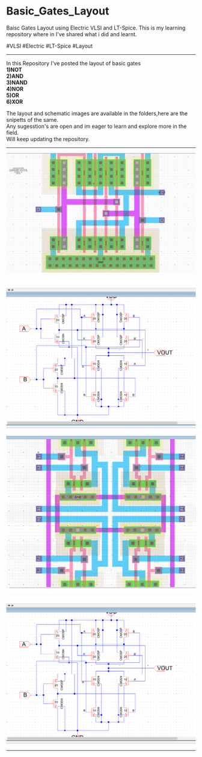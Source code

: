 # Basic_Gates_Layout
Baisc Gates Layout using Electric VLSI and LT-Spice. This is my learning repository where in I've shared what i did and learnt. <br >

#VLSI #Electric #LT-Spice #Layout 
***
In this Repository I've posted the layout of basic gates<br>
**1)NOT<br>
2)AND<br>
3)NAND<br>
4)NOR<br>
5)OR<br>
6)XOR<br>**

The layout and schematic images are available in the folders,here are the snipetts of the same.<br>
Any sugesstion's are open and im eager to learn and explore more in the field.<br>
Will keep updating the repository.<br>
***
![Basic_Gates_Layout](./images/im2.png)<br>
<br>
![Basic_Gates_Layout](./images/im4.png)<br>
<br>
![Basic_Gates_Layout](./images/im3.png)<br>
<br>
![Basic_Gates_Layout](./images/im4.png)<br>
***
